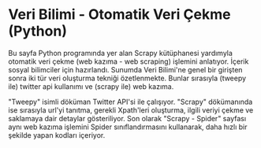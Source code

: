 # Veri Bilimi - Otomatik Veri Çekme (Python)

Bu sayfa Python programında yer alan Scrapy kütüphanesi yardımyla otomatik veri çekme (web kazıma - web scraping) işlemini anlatıyor. İçerik sosyal bilimciler için hazırlandı. Sunumda Veri Bilimi'ne  genel bir girişten sonra iki tür veri oluşturma tekniği özetlenmekte. Bunlar sırasıyla (tweepy ile) twitter api kullanımı ve (scrapy ile) web kazıma.

"Tweepy" isimli döküman Twitter API'si ile çalışıyor. "Scrapy" dökümanında ise sırasıyla url'yi tanıtma, gerekli Xpath'leri oluşturma, ilgili veriyi çekme ve saklamaya dair detaylar gösteriliyor. Son olarak "Scrapy - Spider" sayfası aynı web kazıma işlemini Spider sınıflandırmasını kullanarak, daha hızlı bir şekilde yapan kodları içeriyor.
